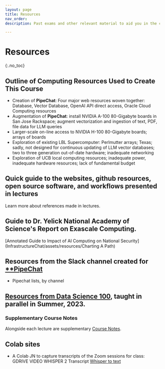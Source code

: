 ```yaml
---
layout: page
title: Resources
nav_order: 
description: Past exams and other relevant material to aid you in the course.

---
```


# Resources
{:.no_toc}

## Outline of Computing Resources Used to Create This Course
- Creation of **PipeChat**: Four major web resources woven together: Database, Vector Database, OpenAI API direct access, Oracle Cloud Computing resources
- Augmentation of **PipeChat**: install NVIDIA A-100 80-Gigabyte boards in San Jose Rackspace; augment vectorization and ingestion of text, PDF, file data for LLM queries
- Larger-scale on-line access to NVIDIA H-100 80-Gigabyte boards; arrays of boards
- Exploration of existing LBL Supercomputer: Perlmutter arrays; Texas;  sadly, not designed for continuous updating of LLM vector databases; two to three generation out-of-date hardware; inadequate networking
- Exploration of UCB local computing resources; inadequate power, inadequate hardware resources; lack of fundamental budget
## Quick guide to the websites, github resources, open source software, and workflows presented in lectures
Learn more about references made in lectures. 

## Guide to Dr. Yelick National Academy of Science's Report on Exascale Computing.
[Annotated Guide to Impact of AI Computing on National Security](InfrastructureChat/assets/resources/Charting A Path)

## Resources from the Slack channel created for [**PipeChat](https://app.slack.com/client/T04SR2E5R0S/C04TENERR32)
- Pipechat lists, by channel

##  [Resources from Data Science 100](https://ds100.org/su23/resources/ ), taught in parallel in Summer, 2023.


### Supplementary Course Notes
Alongside each lecture are supplementary [Course Notes](https://ds100.org/course-notes-su23/). 


## Colab sites

- A Colab JN to capture transcripts of the Zoom sessions for class: GDRIVE VIDEO WHISPER 2 Transcript [Whisper to text](https://colab.research.google.com/github/AndrewMayneProjects/Whisper/blob/main/WhisperVideoDrive.ipynb#scrollTo=PomTPiCR5ihc)


